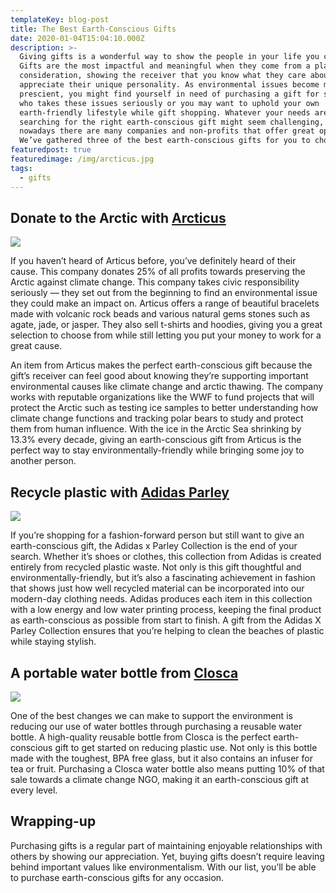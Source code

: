 ```yaml
---
templateKey: blog-post
title: The Best Earth-Conscious Gifts
date: 2020-01-04T15:04:10.000Z
description: >-
  Giving gifts is a wonderful way to show the people in your life you care.
  Gifts are the most impactful and meaningful when they come from a place of
  consideration, showing the receiver that you know what they care about and
  appreciate their unique personality. As environmental issues become more
  prescient, you might find yourself in need of purchasing a gift for someone
  who takes these issues seriously or you may want to uphold your own
  earth-friendly lifestyle while gift shopping. Whatever your needs are,
  searching for the right earth-conscious gift might seem challenging, but
  nowadays there are many companies and non-profits that offer great options.
  We’ve gathered three of the best earth-conscious gifts for you to choose from.
featuredpost: true
featuredimage: /img/arcticus.jpg
tags:
  - gifts
---
```

## Donate to the Arctic with <a href="http://arcticus.co.uk/"> Arcticus </a>

![](/img/arcticus.jpg)

If you haven’t heard of Articus before, you’ve definitely heard of their cause. This company donates 25% of all profits towards preserving the Arctic against climate change. This company takes civic responsibility seriously — they set out from the beginning to find an environmental issue they could make an impact on. Articus offers a range of beautiful bracelets made with volcanic rock beads and various natural gems stones such as agate, jade, or jasper. They also sell t-shirts and hoodies, giving you a great selection to choose from while still letting you put your money to work for a great cause. 

An item from Articus makes the perfect earth-conscious gift because the gift’s receiver can feel good about knowing they’re supporting important environmental causes like climate change and arctic thawing. The company works with reputable organizations like the WWF to fund projects that will protect the Arctic such as testing ice samples to better understanding how climate change functions and tracking polar bears to study and protect them from human influence. With the ice in the Arctic Sea shrinking by 13.3% every decade, giving an earth-conscious gift from Articus is the perfect way to stay environmentally-friendly while bringing some joy to another person. 

## Recycle plastic with <a href="www.adidas.co.uk/parley"> Adidas Parley</a>

![](/img/parley.png)

If you’re shopping for a fashion-forward person but still want to give an earth-conscious gift, the Adidas x Parley Collection is the end of your search. Whether it’s shoes or clothes, this collection from Adidas is created entirely from recycled plastic waste. Not only is this gift thoughtful and environmentally-friendly, but it’s also a fascinating achievement in fashion that shows just how well recycled material can be incorporated into our modern-day clothing needs. Adidas produces each item in this collection with a low energy and low water printing process, keeping the final product as earth-conscious as possible from start to finish. A gift from the Adidas X Parley Collection ensures that you’re helping to clean the beaches of plastic while staying stylish. 

## A portable water bottle from <a href="https://closca.com/pages/consciousness"> Closca </a>

![](/img/closca.jpg)

One of the best changes we can make to support the environment is reducing our use of water bottles through purchasing a reusable water bottle. A high-quality reusable bottle from Closca is the perfect earth-conscious gift to get started on reducing plastic use. Not only is this bottle made with the toughest, BPA free glass, but it also contains an infuser for tea or fruit. Purchasing a Closca water bottle also means putting 10% of that sale towards a climate change NGO, making it an earth-conscious gift at every level. 

## Wrapping-up

Purchasing gifts is a regular part of maintaining enjoyable relationships with others by showing our appreciation. Yet, buying gifts doesn’t require leaving behind important values like environmentalism. With our list, you’ll be able to purchase earth-conscious gifts for any occasion.
